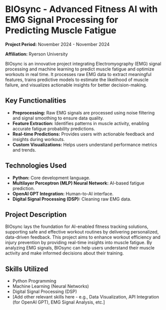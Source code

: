 # BIOsync - Advanced Fitness AI with EMG Signal Processing for Predicting Muscle Fatigue

**Project Period:** November 2024 - November 2024

**Affiliation:** Ryerson University

BIOsync is an innovative project integrating Electromyography (EMG) signal processing and machine learning to predict muscle fatigue and optimize workouts in real time. It processes raw EMG data to extract meaningful features, trains predictive models to estimate the likelihood of muscle failure, and visualizes actionable insights for better decision-making.

## Key Functionalities

*   **Preprocessing:** Raw EMG signals are processed using noise filtering and signal smoothing to ensure data quality.
*   **Feature Extraction:**  Identifies patterns in muscle activity, enabling accurate fatigue probability predictions.
*   **Real-time Predictions:** Provides users with actionable feedback and insights during workouts.
*   **Custom Visualizations:** Helps users understand performance metrics and trends.

## Technologies Used

*   **Python:** Core development language.
*   **Multilayer Perceptron (MLP) Neural Network:** AI-based fatigue prediction.
*   **OpenAI GPT Integration:** Human-to-AI interface.
*   **Digital Signal Processing (DSP):** Cleaning raw EMG data.

## Project Description

BIOsync lays the foundation for AI-enabled fitness tracking solutions, supporting safe and effective workout routines by delivering personalized, data-driven feedback.  This project aims to enhance workout efficiency and injury prevention by providing real-time insights into muscle fatigue.  By analyzing EMG signals, BIOsync can help users understand their muscle activity and make informed decisions about their training.

## Skills Utilized

*   Python Programming
*   Machine Learning (Neural Networks)
*   Digital Signal Processing (DSP)
*   [Add other relevant skills here - e.g., Data Visualization,  API Integration (for OpenAI GPT),  EMG Signal Analysis, etc.]


